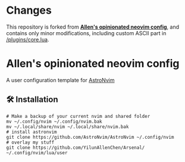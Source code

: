 # Changes
This repository is forked from [**Allen's opinionated neovim config**](https://github.com/YilunAllenChen/arsenal), and contains only minor modifications, including custom ASCII part in [/plugins/core.lua](https://github.com/eje24/arsenal/blob/main/plugins/core.lua#L9).

# Allen's opinionated neovim config

A user configuration template for [AstroNvim](https://github.com/AstroNvim/AstroNvim)

## 🛠️ Installation

```shell
# Make a backup of your current nvim and shared folder
mv ~/.config/nvim ~/.config/nvim.bak
mv ~/.local/share/nvim ~/.local/share/nvim.bak
# install astronvim
git clone https://github.com/AstroNvim/AstroNvim ~/.config/nvim
# overlay my stuff
git clone https://github.com/YilunAllenChen/Arsenal/ ~/.config/nvim/lua/user
```
